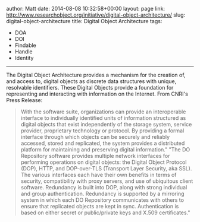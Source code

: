 author: Matt
date: 2014-08-08 10:32:58+00:00
layout: page
link: http://www.researchobject.org/initiative/digital-object-architecture/
slug: digital-object-architecture
title: Digital Object Architecture
tags:
- DOA
- DOI
- Findable
- Handle
- Identity
---
The Digital Object Architecture provides a mechanism for the creation of, and access to, digital objects as discrete data structures with unique, resolvable identifiers. These Digital Objects provide a foundation for representing and interacting with information on the Internet.
From CNRI's Press Release:


<blockquote>With the software suite, organizations can provide an interoperable interface to individually identified units of information structured as digital objects that exist independently of the storage system, service provider, proprietary technology or protocol. By providing a formal interface through which objects can be securely and reliably accessed, stored and replicated, the system provides a distributed platform for maintaining and preserving digital information."
"The DO Repository software provides multiple network interfaces for performing operations on digital objects: the Digital Object Protocol (DOP), HTTP, and DOP-over-TLS (Transport Layer Security, aka SSL). The various interfaces each have their own benefits in terms of security, compatibility with proxy servers, and use of ubiquitous client software. Redundancy is built into DOP, along with strong individual and group authentication. Redundancy is supported by a mirroring system in which each DO Repository communicates with others to ensure that replicated objects are kept in sync. Authentication is based on either secret or public/private keys and X.509 certificates."</blockquote>
